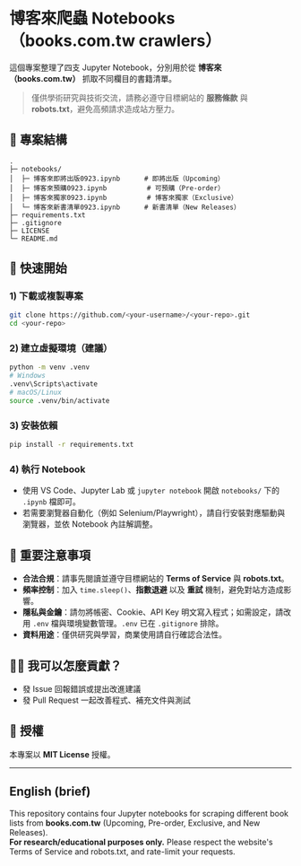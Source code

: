 # 博客來爬蟲 Notebooks（books.com.tw crawlers）

這個專案整理了四支 Jupyter Notebook，分別用於從 **博客來（books.com.tw）** 抓取不同欄目的書籍清單。  
> 僅供學術研究與技術交流，請務必遵守目標網站的 **服務條款** 與 **robots.txt**，避免高頻請求造成站方壓力。

## 📁 專案結構
```
.
├─ notebooks/
│  ├─ 博客來即將出版0923.ipynb      # 即將出版（Upcoming）
│  ├─ 博客來預購0923.ipynb          # 可預購（Pre-order）
│  ├─ 博客來獨家0923.ipynb          # 博客來獨家（Exclusive）
│  └─ 博客來新書清單0923.ipynb      # 新書清單（New Releases）
├─ requirements.txt
├─ .gitignore
├─ LICENSE
└─ README.md
```

## 🚀 快速開始
### 1) 下載或複製專案
```bash
git clone https://github.com/<your-username>/<your-repo>.git
cd <your-repo>
```

### 2) 建立虛擬環境（建議）
```bash
python -m venv .venv
# Windows
.venv\Scripts\activate
# macOS/Linux
source .venv/bin/activate
```

### 3) 安裝依賴
```bash
pip install -r requirements.txt
```

### 4) 執行 Notebook
- 使用 VS Code、Jupyter Lab 或 `jupyter notebook` 開啟 `notebooks/` 下的 `.ipynb` 檔即可。
- 若需要瀏覽器自動化（例如 Selenium/Playwright），請自行安裝對應驅動與瀏覽器，並依 Notebook 內註解調整。

## 📌 重要注意事項
- **合法合規**：請事先閱讀並遵守目標網站的 **Terms of Service** 與 **robots.txt**。
- **頻率控制**：加入 `time.sleep()`、**指數退避** 以及 **重試** 機制，避免對站方造成影響。
- **隱私與金鑰**：請勿將帳密、Cookie、API Key 明文寫入程式；如需設定，請改用 `.env` 檔與環境變數管理。`.env` 已在 `.gitignore` 排除。
- **資料用途**：僅供研究與學習，商業使用請自行確認合法性。

## 🙋‍♀️ 我可以怎麼貢獻？
- 發 Issue 回報錯誤或提出改進建議
- 發 Pull Request 一起改善程式、補充文件與測試

## 📝 授權
本專案以 **MIT License** 授權。

---

## English (brief)
This repository contains four Jupyter notebooks for scraping different book lists from **books.com.tw** (Upcoming, Pre-order, Exclusive, and New Releases).  
**For research/educational purposes only.** Please respect the website's Terms of Service and robots.txt, and rate-limit your requests.
